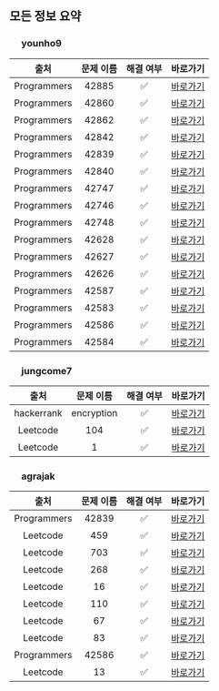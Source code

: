 
## 모든 정보 요약 ##

### <img src="https://avatars2.githubusercontent.com/u/48426991?v=4" height="17px" width="17px"> younho9
| 출처 | 문제 이름 | 해결 여부 | 바로가기 |
| :---: | :---: | :---: | :---: |
| Programmers | 42885  | ✅ | [바로가기](https://github.com/five-per-week/algorithms/pull/55) |
| Programmers | 42860  | ✅ | [바로가기](https://github.com/five-per-week/algorithms/pull/53) |
| Programmers | 42862  | ✅ | [바로가기](https://github.com/five-per-week/algorithms/pull/45) |
| Programmers | 42842  | ✅ | [바로가기](https://github.com/five-per-week/algorithms/pull/44) |
| Programmers | 42839  | ✅ | [바로가기](https://github.com/five-per-week/algorithms/pull/43) |
| Programmers | 42840  | ✅ | [바로가기](https://github.com/five-per-week/algorithms/pull/42) |
| Programmers | 42747  | ✅ | [바로가기](https://github.com/five-per-week/algorithms/pull/41) |
| Programmers | 42746  | ✅ | [바로가기](https://github.com/five-per-week/algorithms/pull/40) |
| Programmers | 42748  | ✅ | [바로가기](https://github.com/five-per-week/algorithms/pull/38) |
| Programmers | 42628  | ✅ | [바로가기](https://github.com/five-per-week/algorithms/pull/36) |
| Programmers | 42627  | ✅ | [바로가기](https://github.com/five-per-week/algorithms/pull/35) |
| Programmers | 42626  | ✅ | [바로가기](https://github.com/five-per-week/algorithms/pull/34) |
| Programmers | 42587  | ✅ | [바로가기](https://github.com/five-per-week/algorithms/pull/29) |
| Programmers | 42583  | ✅ | [바로가기](https://github.com/five-per-week/algorithms/pull/28) |
| Programmers | 42586  | ✅ | [바로가기](https://github.com/five-per-week/algorithms/pull/27) |
| Programmers | 42584  | ✅ | [바로가기](https://github.com/five-per-week/algorithms/pull/24) |



### <img src="https://avatars1.githubusercontent.com/u/34447105?v=4" height="17px" width="17px"> jungcome7
| 출처 | 문제 이름 | 해결 여부 | 바로가기 |
| :---: | :---: | :---: | :---: |
| hackerrank | encryption  | ✅ | [바로가기](https://github.com/five-per-week/algorithms/pull/54) |
| Leetcode | 104  | ✅ | [바로가기](https://github.com/five-per-week/algorithms/pull/51) |
| Leetcode | 1  | ✅ | [바로가기](https://github.com/five-per-week/algorithms/pull/50) |



### <img src="https://avatars2.githubusercontent.com/u/16265376?v=4" height="17px" width="17px"> agrajak
| 출처 | 문제 이름 | 해결 여부 | 바로가기 |
| :---: | :---: | :---: | :---: |
| Programmers | 42839  | ✅ | [바로가기](https://github.com/five-per-week/algorithms/pull/49) |
| Leetcode | 459  | ✅ | [바로가기](https://github.com/five-per-week/algorithms/pull/48) |
| Leetcode | 703  | ✅ | [바로가기](https://github.com/five-per-week/algorithms/pull/47) |
| Leetcode | 268  | ✅ | [바로가기](https://github.com/five-per-week/algorithms/pull/46) |
| Leetcode | 16  | ✅ | [바로가기](https://github.com/five-per-week/algorithms/pull/39) |
| Leetcode | 110  | ✅ | [바로가기](https://github.com/five-per-week/algorithms/pull/33) |
| Leetcode | 67  | ✅ | [바로가기](https://github.com/five-per-week/algorithms/pull/32) |
| Leetcode | 83  | ✅ | [바로가기](https://github.com/five-per-week/algorithms/pull/31) |
| Programmers | 42586  | ✅ | [바로가기](https://github.com/five-per-week/algorithms/pull/30) |
| Leetcode | 13  | ✅ | [바로가기](https://github.com/five-per-week/algorithms/pull/26) |

